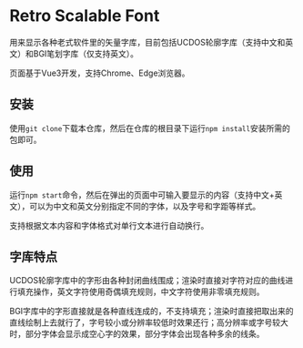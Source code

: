 Retro Scalable Font
===================

用来显示各种老式软件里的矢量字库，目前包括UCDOS轮廓字库（支持中文和英文）和BGI笔划字库（仅支持英文）。

页面基于Vue3开发，支持Chrome、Edge浏览器。

安装
----

使用`git clone`下载本仓库，然后在仓库的根目录下运行`npm install`安装所需的包即可。

使用
----

运行`npm start`命令，然后在弹出的页面中可输入要显示的内容（支持中文+英文），可以为中文和英文分别指定不同的字体，以及字号和字距等样式。

支持根据文本内容和字体格式对单行文本进行自动换行。

字库特点
--------

UCDOS轮廓字库中的字形由各种封闭曲线围成；渲染时直接对字符对应的曲线进行填充操作，英文字符使用奇偶填充规则，中文字符使用非零填充规则。

BGI字库中的字形直接就是各种直线连成的，不支持填充；渲染时直接把取出来的直线绘制上去就行了，字号较小或分辨率较低时效果还行；高分辨率或字号较大时，部分字体会显示成空心字的效果，部分字体会出现各种多余的线条。
